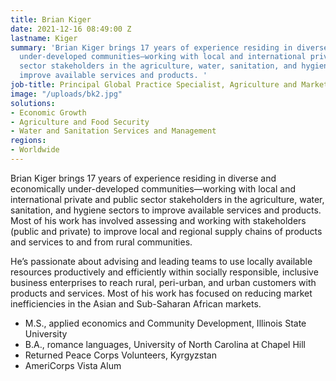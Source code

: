 ```yaml
---
title: Brian Kiger
date: 2021-12-16 08:49:00 Z
lastname: Kiger
summary: 'Brian Kiger brings 17 years of experience residing in diverse and economically
  under-developed communities—working with local and international private and public
  sector stakeholders in the agriculture, water, sanitation, and hygiene sectors to
  improve available services and products. '
job-title: Principal Global Practice Specialist, Agriculture and Market Systems
image: "/uploads/bk2.jpg"
solutions:
- Economic Growth
- Agriculture and Food Security
- Water and Sanitation Services and Management
regions:
- Worldwide
---
```


Brian Kiger brings 17 years of experience residing in diverse and economically under-developed communities—working with local and international private and public sector stakeholders in the agriculture, water, sanitation, and hygiene sectors to improve available services and products. Most of his work has involved assessing and working with stakeholders (public and private) to improve local and regional supply chains of products and services to and from rural communities. 

He’s passionate about advising and leading teams to use locally available resources productively and efficiently within socially responsible, inclusive business enterprises to reach rural, peri-urban, and urban customers with products and services. Most of his work has focused on reducing market inefficiencies in the Asian and Sub-Saharan African markets.

* M.S., applied economics and Community Development, Illinois State University
* B.A., romance languages, University of North Carolina at Chapel Hill
* Returned Peace Corps Volunteers, Kyrgyzstan
* AmeriCorps Vista Alum